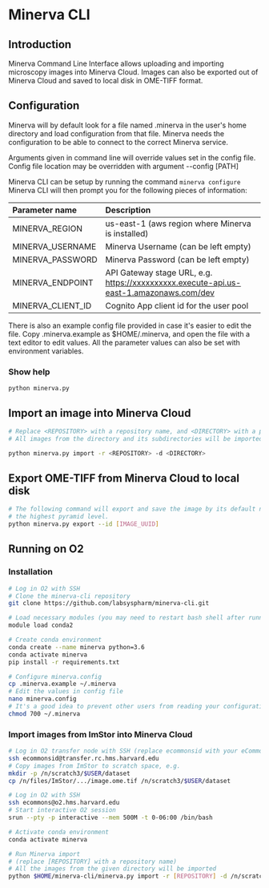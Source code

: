 # Minerva CLI

## Introduction

Minerva Command Line Interface allows uploading and importing microscopy images into Minerva Cloud. Images can also be exported out of Minerva Cloud and saved to local disk in OME-TIFF format.

## Configuration

Minerva will by default look for a file named .minerva in the user's home directory and load configuration from that file. Minerva needs the configuration to be able to connect to the correct Minerva service.

Arguments given in command line will override values set in the config file. Config file location may be overridden with argument --config [PATH]

Minerva CLI can be setup by running the command ```minerva configure```
Minerva CLI will then prompt you for the following pieces of information:

| Parameter name | Description
| :------------- | :----------
| MINERVA_REGION | us-east-1 (aws region where Minerva is installed)
| MINERVA_USERNAME | Minerva Username (can be left empty)
| MINERVA_PASSWORD | Minerva Password (can be left empty)
| MINERVA_ENDPOINT | API Gateway stage URL, e.g. https://xxxxxxxxxx.execute-api.us-east-1.amazonaws.com/dev
| MINERVA_CLIENT_ID | Cognito App client id for the user pool

There is also an example config file provided in case it's easier to edit the file. Copy .minerva.example as $HOME/.minerva, and open the file with a text editor to edit values. All the parameter values can also be set with environment variables.

### Show help
```
python minerva.py
```
## Import an image into Minerva Cloud
```bash
# Replace <REPOSITORY> with a repository name, and <DIRECTORY> with a path to a directory.
# All images from the directory and its subdirectories will be imported.

python minerva.py import -r <REPOSITORY> -d <DIRECTORY>
```

## Export OME-TIFF from Minerva Cloud to local disk
```bash
# The following command will export and save the image by its default name, and save only
# the highest pyramid level.
python minerva.py export --id [IMAGE_UUID]
```

## Running on O2

### Installation
```bash
# Log in O2 with SSH
# Clone the minerva-cli repository
git clone https://github.com/labsyspharm/minerva-cli.git

# Load necessary modules (you may need to restart bash shell after running this the first time)
module load conda2

# Create conda environment
conda create --name minerva python=3.6
conda activate minerva
pip install -r requirements.txt

# Configure minerva.config
cp .minerva.example ~/.minerva
# Edit the values in config file
nano minerva.config
# It's a good idea to prevent other users from reading your configuration file
chmod 700 ~/.minerva
```

### Import images from ImStor into Minerva Cloud
```bash
# Log in O2 transfer node with SSH (replace ecommonsid with your eCommons user id)
ssh ecommonsid@transfer.rc.hms.harvard.edu
# Copy images from ImStor to scratch space, e.g.
mkdir -p /n/scratch3/$USER/dataset
cp /n/files/ImStor/.../image.ome.tif /n/scratch3/$USER/dataset

# Log in O2 with SSH
ssh ecommons@o2.hms.harvard.edu
# Start interactive O2 session
srun --pty -p interactive --mem 500M -t 0-06:00 /bin/bash

# Activate conda environment
conda activate minerva

# Run Minerva import
# (replace [REPOSITORY] with a repository name)
# All the images from the given directory will be imported
python $HOME/minerva-cli/minerva.py import -r [REPOSITORY] -d /n/scratch3/$USER/dataset
```


